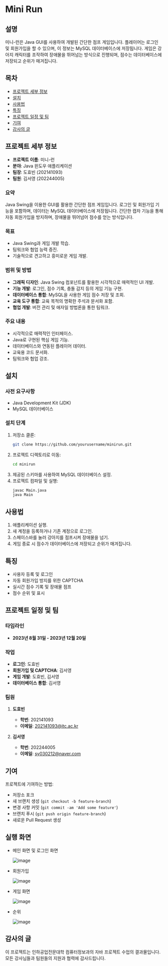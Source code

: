 # Mini Run

## 설명
미니-런은 Java GUI를 사용하여 개발된 간단한 점프 게임입니다. 플레이어는 로그인 및 회원가입을 할 수 있으며, 이 정보는 MySQL 데이터베이스에 저장됩니다. 게임은 강아지 캐릭터를 조작하여 장애물을 뛰어넘는 방식으로 진행되며, 점수는 데이터베이스에 저장되고 순위가 매겨집니다.

## 목차
- [프로젝트 세부 정보](#프로젝트-세부-정보)
- [설치](#설치)
- [사용법](#사용법)
- [특징](#특징)
- [프로젝트 일정 및 팀](#프로젝트-일정-및-팀)
- [기여](#기여)
- [감사의 글](#감사의-글)

## 프로젝트 세부 정보
- **프로젝트 이름**: 미니-런
- **분야**: Java 윈도우 애플리케이션
- **팀장**: 도효빈 (202141093)
- **팀원**: 김서영 (202244005)

### 요약
Java Swing을 이용한 GUI를 활용한 간단한 점프 게임입니다. 로그인 및 회원가입 기능을 포함하며, 데이터는 MySQL 데이터베이스에 저장됩니다. 간단한 캡차 기능을 통해 자동 회원가입을 방지하며, 장애물을 뛰어넘어 점수를 얻는 방식입니다.

### 목표
- Java Swing과 게임 개발 학습.
- 팀워크와 협업 능력 증진.
- 기술적으로 견고하고 흥미로운 게임 개발.

### 범위 및 방법
- **그래픽 디자인**: Java Swing 컴포넌트를 활용한 시각적으로 매력적인 UI 개발.
- **기능 개발**: 로그인, 점수 기록, 충돌 감지 등의 게임 기능 구현.
- **데이터베이스 통합**: MySQL을 사용한 게임 점수 저장 및 조회.
- **교육 도구 통합**: 교육 목적의 명확한 주석과 문서화 포함.
- **협업 개발**: 버전 관리 및 애자일 방법론을 통한 팀워크.

### 주요 내용
- 시각적으로 매력적인 인터페이스.
- Java로 구현된 핵심 게임 기능.
- 데이터베이스와 연동된 플레이어 데이터.
- 교육용 코드 문서화.
- 팀워크와 협업 강조.

## 설치
### 사전 요구사항
- Java Development Kit (JDK)
- MySQL 데이터베이스

### 설치 단계
1. 저장소 클론:
    ```bash
    git clone https://github.com/yourusername/minirun.git
    ```
2. 프로젝트 디렉토리로 이동:
    ```bash
    cd minirun
    ```
3. 제공된 스키마를 사용하여 MySQL 데이터베이스 설정.
4. 프로젝트 컴파일 및 실행:
    ```bash
    javac Main.java
    java Main
    ```

## 사용법
1. 애플리케이션 실행.
2. 새 계정을 등록하거나 기존 계정으로 로그인.
3. 스페이스바를 눌러 강아지를 점프시켜 장애물을 넘기.
4. 게임 종료 시 점수가 데이터베이스에 저장되고 순위가 매겨집니다.

## 특징
- 사용자 등록 및 로그인
- 자동 회원가입 방지를 위한 CAPTCHA
- 실시간 점수 기록 및 장애물 점프
- 점수 순위 및 표시

## 프로젝트 일정 및 팀
### 타임라인
- **2023년 8월 31일 - 2023년 12월 20일**

### 작업
- **로그인**: 도효빈
- **회원가입 및 CAPTCHA**: 김서영
- **게임 개발**: 도효빈, 김서영
- **데이터베이스 통합**: 김서영

### 팀원
1. **도효빈**
   - **학번**: 202141093
   - **이메일**: 202141093@itc.ac.kr

2. **김서영**
   - **학번**: 202244005
   - **이메일**: sy030212@naver.com

## 기여
프로젝트에 기여하는 방법:
- 저장소 포크
- 새 브랜치 생성 (`git checkout -b feature-branch`)
- 변경 사항 커밋 (`git commit -am 'Add some feature'`)
- 브랜치 푸시 (`git push origin feature-branch`)
- 새로운 Pull Request 생성

## 실행 화면
- 메인 화면 및 로그인 화면

  ![image](https://github.com/dohb128/Mini-Run/assets/116796285/fc32d2fe-68f8-4b91-a6c6-b4743333fd75)
- 회원가입

  ![image](https://github.com/dohb128/Mini-Run/assets/116796285/eb6cf414-86c7-496d-997e-a4fc142991ed)
- 게임 화면

  ![image](https://github.com/dohb128/Mini-Run/assets/116796285/3f30fd34-cbc0-404d-b254-7844d9add3c2)
- 순위

  ![image](https://github.com/dohb128/Mini-Run/assets/116796285/0a954aeb-4aa5-4adb-aebe-bef708199189)

## 감사의 글
이 프로젝트는 인하공업전문대학 컴퓨터정보과의 자바 프로젝트 수업의 결과물입니다. 모든 강사님들과 팀원들의 지원과 협력에 감사드립니다.
